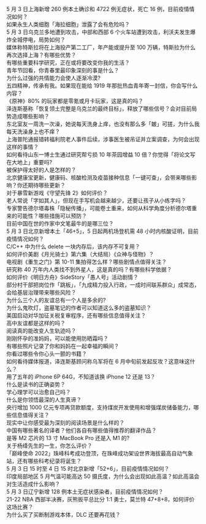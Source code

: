 5 月 3 日上海新增 260 例本土确诊和 4722 例无症状，死亡 16 例，目前疫情情况如何？  
如果永生人类细胞「海拉细胞」泄露了会有危险吗？  
5 月 3 日乌克兰多地遭到攻击，中部和西部 6 个火车站遭到攻击，利沃夫发生爆炸全城停电，局势如何？  
媒体称特斯拉将在上海投产第二工厂，年产能或提升至 100 万辆，特斯拉为什么再次选择上海？有哪些优势？  
有哪些重要科学研究，正在或将要改变你我的生活？  
青年节回看，你青春里最印象深刻的事是什么？  
为什么过强的共情能力会使人逐渐冷漠?  
五四精神，传承有我。如果现在能给 1919 年那批热血青年寄一封信，你会写什么内容？  
《原神》80% 的玩家都是零氪或月卡玩家，这是真的吗？  
泽连斯基称「恢复领土完整是乌克兰的最终目标」，释放了哪些信号？会对目前局势造成哪些影响？  
东北室友一周洗一次澡，她说每天洗身上痒，也没有那么多「皴」可搓，为什么我每天洗澡身上也不痒？  
上海普陀通报错转福利院老人事件后续，涉事医生被吊证并立案调查，为何会出现这样的事情？  
如何看待山东一博士生通过研究帮亏损 10 年茶园增益 10 倍？你觉得「将论文写在大地上」重要吗?  
被保护得太好的人是怎样的？  
北京健康宝更新，健康码、核酸检测及疫苗接种信息「一键可查」，会带来哪些影响？你还期待哪些更新？  
对于暴雪新游戏《守望先锋 2》如何评价？  
老人常说「字如其人」，但现在手写机会越来越少，还要让孩子从小练字吗？  
专家警告德尔塔毒株「隐秘传播」，可能卷土重来，如何从科学角度分析德尔塔重来的可能性？哪些措施可以预防？  
目前中国在世的作家中文笔最牛的是哪三位？  
5 月 3 日北京新增本土「46+5」，5 日起两机场登机需 48 小时内核酸证明，目前疫情情况如何？  
C/C++ 中为什么 delete 一块内存后，该内存不可复用？  
如何评价美剧《月光骑士》第六集（大结局）《众神与怪物》？  
电视剧《重生之门》第 10-11 集拍得怎么样？哪些剧情点值得关注？  
研究称 40 万年内人类找不到外星人，这是真的吗？有哪些科学依据？  
如何评价《明日方舟》SideStory「愚人号」活动剧情？  
部分村干部把岗位作「跳板」，「九成精力投入行政，一成时间联系群众」成常态，会给基层治理带来哪些风险？  
为什么三个人的友谊总有一个人是多余的?  
为什么鬼吹灯，盗墓笔记的作者可以知道这么多的盗墓知识？  
美国启动对华加征关税复审程序，还有哪些信息值得关注？  
高中友谊都是这样的吗？  
阅读真的能改变人生轨迹吗？  
刚刚怀孕的准妈妈，可以能使用防晒霜吗？  
有哪些照片记录了你和妈妈在一起幸福的瞬间？  
你看过哪些令你心头一颤的书籍？  
如何看待媒体报道，泽连斯基顾问称乌军将在 6 月中旬前发起反攻？这意味这什么？  
用了五年的 iPhone 6P 64G，不知道该换 iPhone 12 还是 13？  
什么是读书的正确姿势？  
学心理学可以治愈自己吗？  
什么是你领悟最深的人生真谛？  
央行增加 1000 亿元专项再贷款额度，支持煤炭开发使用和增强煤炭储备能力，哪些信息值得关注？  
现实中让你感受最为深刻的阅读场景是什么样的？  
中国有哪些著名的译者？他们各自有哪些值得推荐的翻译作品？  
是等 M2 芯片的 13 寸 MacBook Pro 还是入 M1 的?  
关于杨绛先生的一生，你怎么评价？  
「巅峰使命 2022」珠峰科考成功登顶，在珠峰成功架设世界海拔最高自动气象站，还有哪些科考纪录将诞生？  
5 月 3 日 15 时至 4 日 15 时北京新增「52+6」，目前疫情情况如何？  
印度局部地区 5 月气温可能高达 50 摄氏度，为什么会出现如此高温？如此高温会对生活造成什么影响？  
5 月 3 日辽宁新增 128 例本土无症状感染者，目前疫情情况如何？  
21-22 NBA 西部半决赛，灰熊扳平总比分 1:1 勇士，莫兰特 47+8+8，如何评价这场比赛？  
为什么买了买断制游戏本体，DLC 还要再花钱？  
